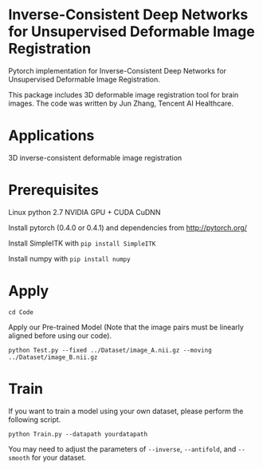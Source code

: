 # Inverse-Consistent Deep Networks for Unsupervised Deformable Image Registration

Pytorch implementation for Inverse-Consistent Deep Networks for Unsupervised Deformable Image Registration.

This package includes 3D deformable image registration tool for brain images. The code was written by Jun Zhang, Tencent AI Healthcare.

# Applications

3D inverse-consistent deformable image registration

# Prerequisites

Linux python 2.7 NVIDIA GPU + CUDA CuDNN

Install pytorch (0.4.0 or 0.4.1) and dependencies from http://pytorch.org/ 

Install SimpleITK with `pip install SimpleITK` 

Install numpy with `pip install numpy`

# Apply
```
cd Code
```
Apply our Pre-trained Model (Note that the image pairs must be linearly aligned before using our code).

```
python Test.py --fixed ../Dataset/image_A.nii.gz --moving ../Dataset/image_B.nii.gz
```

# Train 
If you want to train a model using your own dataset, please perform the following script.
```
python Train.py --datapath yourdatapath
```
You may need to adjust the parameters of `--inverse`, `--antifold`, and  `--smooth` for your dataset. 